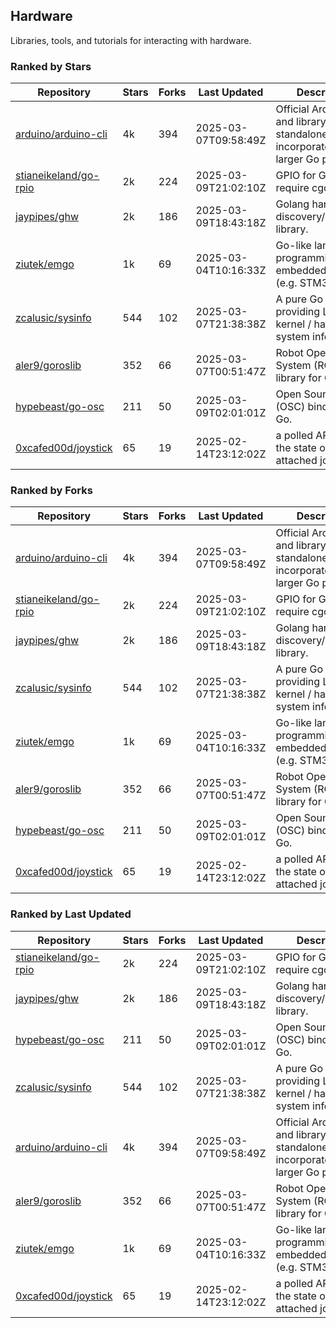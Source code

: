 ## Hardware

Libraries, tools, and tutorials for interacting with hardware.

### Ranked by Stars

| Repository | Stars | Forks | Last Updated | Description | 
|------------|-------|-------|--------------|-------------|
| [arduino/arduino-cli](https://github.com/arduino/arduino-cli) | 4k | 394 | 2025-03-07T09:58:49Z |  Official Arduino CLI and library. Can run standalone, or be incorporated into larger Go projects. |
| [stianeikeland/go-rpio](https://github.com/stianeikeland/go-rpio) | 2k | 224 | 2025-03-09T21:02:10Z |  GPIO for Go, doesn't require cgo. |
| [jaypipes/ghw](https://github.com/jaypipes/ghw) | 2k | 186 | 2025-03-09T18:43:18Z |  Golang hardware discovery/inspection library. |
| [ziutek/emgo](https://github.com/ziutek/emgo) | 1k | 69 | 2025-03-04T10:16:33Z |  Go-like language for programming embedded systems (e.g. STM32 MCU). |
| [zcalusic/sysinfo](https://github.com/zcalusic/sysinfo) | 544 | 102 | 2025-03-07T21:38:38Z |  A pure Go library providing Linux OS / kernel / hardware system information. |
| [aler9/goroslib](https://github.com/aler9/goroslib) | 352 | 66 | 2025-03-07T00:51:47Z |  Robot Operating System (ROS) library for Go. |
| [hypebeast/go-osc](https://github.com/hypebeast/go-osc) | 211 | 50 | 2025-03-09T02:01:01Z |  Open Sound Control (OSC) bindings for Go. |
| [0xcafed00d/joystick](https://github.com/0xcafed00d/joystick) | 65 | 19 | 2025-02-14T23:12:02Z |  a polled API to read the state of an attached joystick. |

### Ranked by Forks

| Repository | Stars | Forks | Last Updated | Description | 
|------------|-------|-------|--------------|-------------|
| [arduino/arduino-cli](https://github.com/arduino/arduino-cli) | 4k | 394 | 2025-03-07T09:58:49Z |  Official Arduino CLI and library. Can run standalone, or be incorporated into larger Go projects. |
| [stianeikeland/go-rpio](https://github.com/stianeikeland/go-rpio) | 2k | 224 | 2025-03-09T21:02:10Z |  GPIO for Go, doesn't require cgo. |
| [jaypipes/ghw](https://github.com/jaypipes/ghw) | 2k | 186 | 2025-03-09T18:43:18Z |  Golang hardware discovery/inspection library. |
| [zcalusic/sysinfo](https://github.com/zcalusic/sysinfo) | 544 | 102 | 2025-03-07T21:38:38Z |  A pure Go library providing Linux OS / kernel / hardware system information. |
| [ziutek/emgo](https://github.com/ziutek/emgo) | 1k | 69 | 2025-03-04T10:16:33Z |  Go-like language for programming embedded systems (e.g. STM32 MCU). |
| [aler9/goroslib](https://github.com/aler9/goroslib) | 352 | 66 | 2025-03-07T00:51:47Z |  Robot Operating System (ROS) library for Go. |
| [hypebeast/go-osc](https://github.com/hypebeast/go-osc) | 211 | 50 | 2025-03-09T02:01:01Z |  Open Sound Control (OSC) bindings for Go. |
| [0xcafed00d/joystick](https://github.com/0xcafed00d/joystick) | 65 | 19 | 2025-02-14T23:12:02Z |  a polled API to read the state of an attached joystick. |

### Ranked by Last Updated

| Repository | Stars | Forks | Last Updated | Description | 
|------------|-------|-------|--------------|-------------|
| [stianeikeland/go-rpio](https://github.com/stianeikeland/go-rpio) | 2k | 224 | 2025-03-09T21:02:10Z |  GPIO for Go, doesn't require cgo. |
| [jaypipes/ghw](https://github.com/jaypipes/ghw) | 2k | 186 | 2025-03-09T18:43:18Z |  Golang hardware discovery/inspection library. |
| [hypebeast/go-osc](https://github.com/hypebeast/go-osc) | 211 | 50 | 2025-03-09T02:01:01Z |  Open Sound Control (OSC) bindings for Go. |
| [zcalusic/sysinfo](https://github.com/zcalusic/sysinfo) | 544 | 102 | 2025-03-07T21:38:38Z |  A pure Go library providing Linux OS / kernel / hardware system information. |
| [arduino/arduino-cli](https://github.com/arduino/arduino-cli) | 4k | 394 | 2025-03-07T09:58:49Z |  Official Arduino CLI and library. Can run standalone, or be incorporated into larger Go projects. |
| [aler9/goroslib](https://github.com/aler9/goroslib) | 352 | 66 | 2025-03-07T00:51:47Z |  Robot Operating System (ROS) library for Go. |
| [ziutek/emgo](https://github.com/ziutek/emgo) | 1k | 69 | 2025-03-04T10:16:33Z |  Go-like language for programming embedded systems (e.g. STM32 MCU). |
| [0xcafed00d/joystick](https://github.com/0xcafed00d/joystick) | 65 | 19 | 2025-02-14T23:12:02Z |  a polled API to read the state of an attached joystick. |

